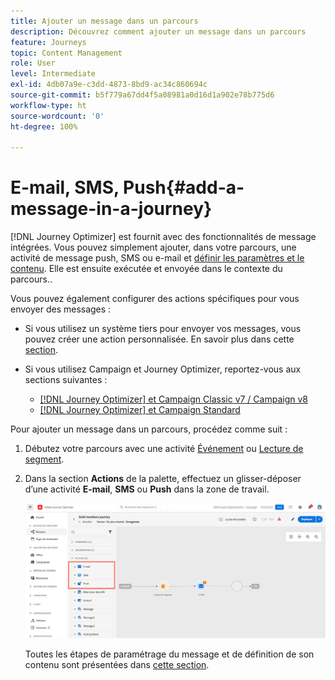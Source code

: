 ```yaml
---
title: Ajouter un message dans un parcours
description: Découvrez comment ajouter un message dans un parcours
feature: Journeys
topic: Content Management
role: User
level: Intermediate
exl-id: 4db07a9e-c3dd-4873-8bd9-ac34c860694c
source-git-commit: b5f779a67dd4f5a08981a0d16d1a902e78b775d6
workflow-type: ht
source-wordcount: '0'
ht-degree: 100%

---
```


# E-mail, SMS, Push{#add-a-message-in-a-journey}

[!DNL Journey Optimizer] est fournit avec des fonctionnalités de message intégrées. Vous pouvez simplement ajouter, dans votre parcours, une activité de message push, SMS ou e-mail et [définir les paramètres et le contenu](../messages/messages-in-journeys.md). Elle est ensuite exécutée et envoyée dans le contexte du parcours..

Vous pouvez également configurer des actions spécifiques pour vous envoyer des messages :

* Si vous utilisez un système tiers pour envoyer vos messages, vous pouvez créer une action personnalisée. En savoir plus dans cette [section](../action/action.md).

* Si vous utilisez Campaign et Journey Optimizer, reportez-vous aux sections suivantes :

   * [[!DNL Journey Optimizer] et Campaign Classic v7 / Campaign v8](../action/acc-action.md)
   * [[!DNL Journey Optimizer] et Campaign Standard](../action/acs-action.md)

Pour ajouter un message dans un parcours, procédez comme suit :

1. Débutez votre parcours avec une activité [Événement](general-events.md) ou [Lecture de segment](read-segment.md).

1. Dans la section **Actions** de la palette, effectuez un glisser-déposer d’une activité **E-mail**, **SMS** ou **Push** dans la zone de travail.

   ![](../messages/assets/add-a-message.png)


   Toutes les étapes de paramétrage du message et de définition de son contenu sont présentées dans [cette section](../messages/get-started-content.md).


